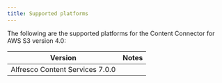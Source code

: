 ```yaml
---
title: Supported platforms
---
```


The following are the supported platforms for the Content Connector for AWS S3 version 4.0:

| Version | Notes |
| ------- | ----- |
| Alfresco Content Services 7.0.0 |  |
